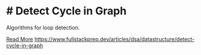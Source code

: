 # # Detect Cycle in Graph

Algorithms for loop detection.

[Read More](https://www.fullstackprep.dev/articles/dsa/datastructure/detect-cycle-in-graph) https://www.fullstackprep.dev/articles/dsa/datastructure/detect-cycle-in-graph
